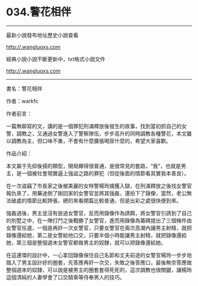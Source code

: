 ﻿# 034.警花相伴


*****************************************************************************************

最新小說發布地址歷史小說查看

<a href="http://.wangluoxs.com" target="_blank">http://.wangluoxs.com</a>

經典小說小說不斷更新中，txt格式小說文件

<a href="http://.wangluoxs.com" target="_blank">http://.wangluoxs.com</a>

*****************************************************************************************

書名：警花相伴

作者：warkfc

作者前言：

一篇無聊寫的文，講的是一個罪犯刑滿釋放後發生的故事，找到當初抓自己的女警，調教之，又通過女警進入了警察隊伍，步步高升的同時調教各種警花，本文雖以調教為主，但口味不重，不會有什麼擴張喝尿什麼的，希望大家喜歡。

作品介紹：

本文屬于先抑後揚的類型，開局顯得很普通，是很常見的套路，“我”，也就是男主，是一個被社會現實逼上強盜之路的罪犯（但從後面的情節看其實我本善良）。

在一次盜竊了市長家之後被美麗的女特警楊玲擒獲入獄，在刑滿釋放之後找女警官報仇來了，用藥迷倒了剛回家的女警官並將其強姦，還拍下了錄像，當然，老公無法破處的情節比較誇張，總的來看開篇比較普通，但是出彩之處很快便到來。

強姦過後，男主並沒有放過女警官，反而用錄像作為誘餌，將女警官引誘到了自己的別墅之中，在一陣打鬥之後戰勝了女警官，進而用錄像為籌碼提出了三個條件由女警官任選，一個是再奸一次女警官，只要女警官在兩次高潮內讓男主射精，就把錄像還給她，第二是女警給他口交，只要半個小時能讓男主射精，就把錄像還給她，第三個是整個週末女警官都做男主的奴隸，就可以把錄像還給她。

在這連環的設計中，一心拿回錄像保住自己名節和丈夫前途的女警官楊玲一步步地踏入了男主設計好的圈套，先答應再奸一次交，失敗之後答應口，最後無奈答應做整個週末的奴隸，可以說是被男主的圈套套得死死的，這次調教也很關鍵，讓楊玲這個清純的人妻學會了口交騎乘等侍奉男人的技巧。

